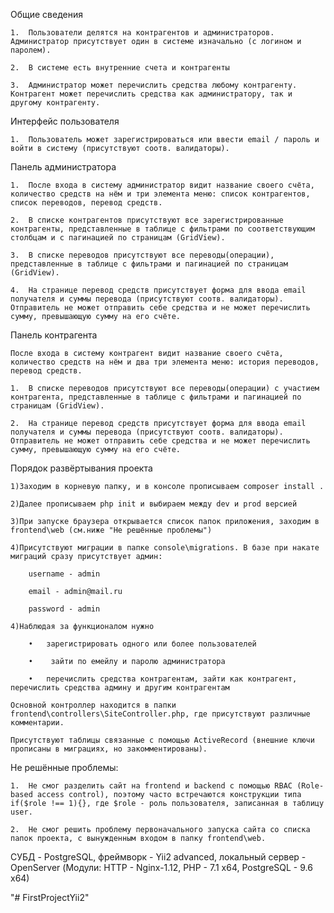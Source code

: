 Общие сведения

    1.	Пользователи делятся на контрагентов и администраторов. Администратор присутствует один в системе изначально (с логином и паролем).	
    
    2.	В системе есть внутренние счета и контрагенты
    
    3.	Администратор может перечислить средства любому контрагенту. Контрагент может перечислить средства как администратору, так и другому контрагенту.

Интерфейс пользователя

    1.	Пользователь может зарегистрироваться или ввести email / пароль и войти в систему (присутствуют соотв. валидаторы).

Панель администратора

    1.	После входа в систему администратор видит название своего счёта, количество средств на нём и три элемента меню: список контрагентов, список переводов, перевод средств. 
    
    2.	В списке контрагентов присутствуют все зарегистрированные контрагенты, представленные в таблице с фильтрами по соответствующим столбцам и с пагинацией по страницам (GridView).
    
    3.	В списке переводов присутствуют все переводы(операции), представленные в таблице с фильтрами и пагинацией по страницам (GridView).
    
    4.	На странице перевод средств присутствует форма для ввода email получателя и суммы перевода (присутствуют соотв. валидаторы). Отправитель не может отправить себе средства и не может перечислить сумму, превышающую сумму на его счёте.
    
Панель контрагента

    После входа в систему контрагент видит название своего счёта, количество средств на нём и два три элемента меню: история переводов, перевод средств.
    
    1.	В списке переводов присутствуют все переводы(операции) с участием контрагента, представленные в таблице с фильтрами и пагинацией по страницам (GridView).
    
    2.	На странице перевод средств присутствует форма для ввода email получателя и суммы перевода (присутствуют соотв. валидаторы). Отправитель не может отправить себе средства и не может перечислить сумму, превышающую сумму на его счёте.
    
Порядок развёртывания проекта

    1)Заходим в корневую папку, и в консоле прописываем composer install .
    
    2)Далее прописываем php init и выбираем между dev и prod версией
    
    3)При запуске браузера открывается список папок приложения, заходим в frontend\web (см.ниже "Не решённые проблемы")
    
    4)Присутствуют миграции в папке console\migrations. В базе при накате миграций сразу присутствует админ:
    
        username - admin
        
        email - admin@mail.ru
        
        password - admin
        
    4)Наблюдая за функционалом нужно 
    
        •	зарегистрировать одного или более пользователей
        
        •	 зайти по емейлу и паролю администратора 
        
        •	перечислить средства контрагентам, зайти как контрагент, перечислить средства админу и другим контрагентам
        
    Основной контроллер находится в папки frontend\controllers\SiteController.php, где присутствуют различные комментарии. 
    
    Присутствуют таблицы связанные с помощью ActiveRecord (внешние ключи прописаны в миграциях, но закомментированы). 
    
Не решённые проблемы: 

    1.	Не смог разделить сайт на frontend и backend с помощью RBAC (Role-based access control), поэтому часто встречаются конструкции типа if($role !== 1){}, где $role - роль пользователя, записанная в таблицу user. 
    
    2.	Не смог решить проблему первоначального запуска сайта со списка папок проекта, с вынужденным входом в папку frontend\web.

СУБД - PostgreSQL, фреймворк - Yii2 advanced, локальный сервер - OpenServer (Модули: HTTP - Nginx-1.12, PHP - 7.1 x64, PostgreSQL - 9.6 x64)




"# FirstProjectYii2" 
